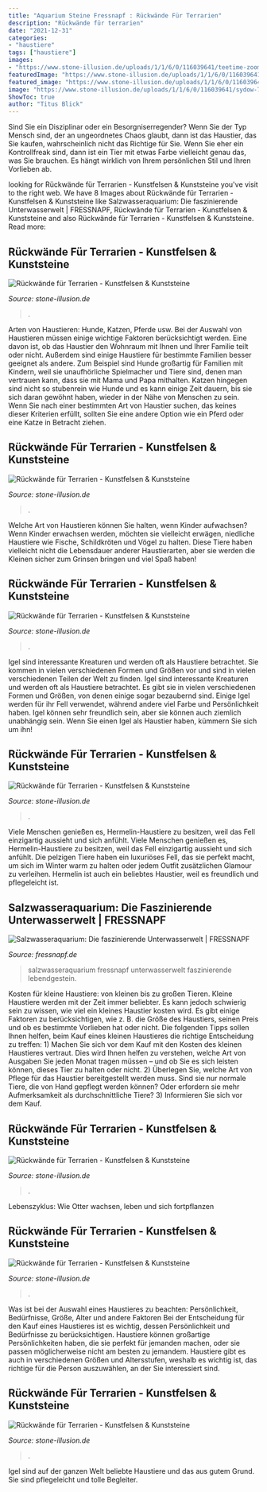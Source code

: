 ```yaml
---
title: "Aquarium Steine Fressnapf : Rückwände Für Terrarien"
description: "Rückwände für terrarien"
date: "2021-12-31"
categories:
- "haustiere"
tags: ["haustiere"]
images:
- "https://www.stone-illusion.de/uploads/1/1/6/0/116039641/teetime-zoom-in_orig.jpg"
featuredImage: "https://www.stone-illusion.de/uploads/1/1/6/0/116039641/wan1_orig.jpg"
featured_image: "https://www.stone-illusion.de/uploads/1/1/6/0/116039641/teetime-zoom-in_orig.jpg"
image: "https://www.stone-illusion.de/uploads/1/1/6/0/116039641/sydow-7_orig.jpg"
ShowToc: true
author: "Titus Blick"
---
```



Sind Sie ein Disziplinar oder ein Besorgniserregender?
Wenn Sie der Typ Mensch sind, der an ungeordnetes Chaos glaubt, dann ist das Haustier, das Sie kaufen, wahrscheinlich nicht das Richtige für Sie. Wenn Sie eher ein Kontrollfreak sind, dann ist ein Tier mit etwas Farbe vielleicht genau das, was Sie brauchen. Es hängt wirklich von Ihrem persönlichen Stil und Ihren Vorlieben ab.

	

		
looking for Rückwände für Terrarien - Kunstfelsen &amp; Kunststeine you've visit to the right web. We have 8 Images about Rückwände für Terrarien - Kunstfelsen &amp; Kunststeine like Salzwasseraquarium: Die faszinierende Unterwasserwelt | FRESSNAPF, Rückwände für Terrarien - Kunstfelsen &amp; Kunststeine and also Rückwände für Terrarien - Kunstfelsen &amp; Kunststeine. Read more:
		
    
## Rückwände Für Terrarien - Kunstfelsen &amp; Kunststeine

<img loading=lazy src="https://www.stone-illusion.de/uploads/1/1/6/0/116039641/sydow-7_orig.jpg" onerror="this.onerror=null;this.src='https://tse3.mm.bing.net/th?id=OIP.yAGDErsezLa--XmcgvHFlQHaC4&amp;pid=15.1';" alt="Rückwände für Terrarien - Kunstfelsen &amp; Kunststeine">

_Source: stone-illusion.de_

>. 

	

Arten von Haustieren: Hunde, Katzen, Pferde usw.
Bei der Auswahl von Haustieren müssen einige wichtige Faktoren berücksichtigt werden. Eine davon ist, ob das Haustier den Wohnraum mit Ihnen und Ihrer Familie teilt oder nicht. Außerdem sind einige Haustiere für bestimmte Familien besser geeignet als andere. Zum Beispiel sind Hunde großartig für Familien mit Kindern, weil sie unaufhörliche Spielmacher und Tiere sind, denen man vertrauen kann, dass sie mit Mama und Papa mithalten. Katzen hingegen sind nicht so stubenrein wie Hunde und es kann einige Zeit dauern, bis sie sich daran gewöhnt haben, wieder in der Nähe von Menschen zu sein. Wenn Sie nach einer bestimmten Art von Haustier suchen, das keines dieser Kriterien erfüllt, sollten Sie eine andere Option wie ein Pferd oder eine Katze in Betracht ziehen.

    
## Rückwände Für Terrarien - Kunstfelsen &amp; Kunststeine

<img loading=lazy src="https://www.stone-illusion.de/uploads/1/1/6/0/116039641/7_orig.jpg" onerror="this.onerror=null;this.src='https://tse4.mm.bing.net/th?id=OIP.uS0MKhCQFTWzoyYV6TAULwHaE7&amp;pid=15.1';" alt="Rückwände für Terrarien - Kunstfelsen &amp; Kunststeine">

_Source: stone-illusion.de_

>. 

	

Welche Art von Haustieren können Sie halten, wenn Kinder aufwachsen?
Wenn Kinder erwachsen werden, möchten sie vielleicht erwägen, niedliche Haustiere wie Fische, Schildkröten und Vögel zu halten. Diese Tiere haben vielleicht nicht die Lebensdauer anderer Haustierarten, aber sie werden die Kleinen sicher zum Grinsen bringen und viel Spaß haben!

    
## Rückwände Für Terrarien - Kunstfelsen &amp; Kunststeine

<img loading=lazy src="https://www.stone-illusion.de/uploads/1/1/6/0/116039641/schlange_orig.jpg" onerror="this.onerror=null;this.src='https://tse4.mm.bing.net/th?id=OIP.ZNXs1_iQhtc14IElEZJ5VwHaFj&amp;pid=15.1';" alt="Rückwände für Terrarien - Kunstfelsen &amp; Kunststeine">

_Source: stone-illusion.de_

>. 

	

Igel sind interessante Kreaturen und werden oft als Haustiere betrachtet. Sie kommen in vielen verschiedenen Formen und Größen vor und sind in vielen verschiedenen Teilen der Welt zu finden.
Igel sind interessante Kreaturen und werden oft als Haustiere betrachtet. Es gibt sie in vielen verschiedenen Formen und Größen, von denen einige sogar bezaubernd sind. Einige Igel werden für ihr Fell verwendet, während andere viel Farbe und Persönlichkeit haben. Igel können sehr freundlich sein, aber sie können auch ziemlich unabhängig sein. Wenn Sie einen Igel als Haustier haben, kümmern Sie sich um ihn!

    
## Rückwände Für Terrarien - Kunstfelsen &amp; Kunststeine

<img loading=lazy src="https://www.stone-illusion.de/uploads/1/1/6/0/116039641/img-1515336594915-92949_1.jpg" onerror="this.onerror=null;this.src='https://tse3.mm.bing.net/th?id=OIP.WXsYRwPFlR755F1E_axTdQAAAA&amp;pid=15.1';" alt="Rückwände für Terrarien - Kunstfelsen &amp; Kunststeine">

_Source: stone-illusion.de_

>. 

	

Viele Menschen genießen es, Hermelin-Haustiere zu besitzen, weil das Fell einzigartig aussieht und sich anfühlt.
Viele Menschen genießen es, Hermelin-Haustiere zu besitzen, weil das Fell einzigartig aussieht und sich anfühlt. Die pelzigen Tiere haben ein luxuriöses Fell, das sie perfekt macht, um sich im Winter warm zu halten oder jedem Outfit zusätzlichen Glamour zu verleihen. Hermelin ist auch ein beliebtes Haustier, weil es freundlich und pflegeleicht ist.

    
## Salzwasseraquarium: Die Faszinierende Unterwasserwelt | FRESSNAPF

<img loading=lazy src="https://media.os.fressnapf.com/cms/2020/05/Ratgeber_Aqua_Clownfisch_1200x527.jpg" onerror="this.onerror=null;this.src='https://tse4.mm.bing.net/th?id=OIP.40FHX9BjdNh1cBFUV1GRuwHaDQ&amp;pid=15.1';" alt="Salzwasseraquarium: Die faszinierende Unterwasserwelt | FRESSNAPF">

_Source: fressnapf.de_

>salzwasseraquarium fressnapf unterwasserwelt faszinierende lebendgestein. 

	

Kosten für kleine Haustiere: von kleinen bis zu großen Tieren.
Kleine Haustiere werden mit der Zeit immer beliebter. Es kann jedoch schwierig sein zu wissen, wie viel ein kleines Haustier kosten wird. Es gibt einige Faktoren zu berücksichtigen, wie z. B. die Größe des Haustiers, seinen Preis und ob es bestimmte Vorlieben hat oder nicht. Die folgenden Tipps sollen Ihnen helfen, beim Kauf eines kleinen Haustieres die richtige Entscheidung zu treffen: 1) Machen Sie sich vor dem Kauf mit den Kosten des kleinen Haustieres vertraut. Dies wird Ihnen helfen zu verstehen, welche Art von Ausgaben Sie jeden Monat tragen müssen – und ob Sie es sich leisten können, dieses Tier zu halten oder nicht. 2) Überlegen Sie, welche Art von Pflege für das Haustier bereitgestellt werden muss. Sind sie nur normale Tiere, die von Hand gepflegt werden können? Oder erfordern sie mehr Aufmerksamkeit als durchschnittliche Tiere? 3) Informieren Sie sich vor dem Kauf.

    
## Rückwände Für Terrarien - Kunstfelsen &amp; Kunststeine

<img loading=lazy src="https://www.stone-illusion.de/uploads/1/1/6/0/116039641/wan1_orig.jpg" onerror="this.onerror=null;this.src='https://tse2.mm.bing.net/th?id=OIP.3RPmsIDIOwluPCiEX_74JQHaE8&amp;pid=15.1';" alt="Rückwände für Terrarien - Kunstfelsen &amp; Kunststeine">

_Source: stone-illusion.de_

>. 

	

Lebenszyklus: Wie Otter wachsen, leben und sich fortpflanzen

    
## Rückwände Für Terrarien - Kunstfelsen &amp; Kunststeine

<img loading=lazy src="https://www.stone-illusion.de/uploads/1/1/6/0/116039641/terra-1_orig.jpg" onerror="this.onerror=null;this.src='https://tse2.mm.bing.net/th?id=OIP.-eChefCoMrNE3do-1Q0plwHaFj&amp;pid=15.1';" alt="Rückwände für Terrarien - Kunstfelsen &amp; Kunststeine">

_Source: stone-illusion.de_

>. 

	

Was ist bei der Auswahl eines Haustieres zu beachten: Persönlichkeit, Bedürfnisse, Größe, Alter und andere Faktoren
Bei der Entscheidung für den Kauf eines Haustieres ist es wichtig, dessen Persönlichkeit und Bedürfnisse zu berücksichtigen. Haustiere können großartige Persönlichkeiten haben, die sie perfekt für jemanden machen, oder sie passen möglicherweise nicht am besten zu jemandem. Haustiere gibt es auch in verschiedenen Größen und Altersstufen, weshalb es wichtig ist, das richtige für die Person auszuwählen, an der Sie interessiert sind.

    
## Rückwände Für Terrarien - Kunstfelsen &amp; Kunststeine

<img loading=lazy src="https://www.stone-illusion.de/uploads/1/1/6/0/116039641/teetime-zoom-in_orig.jpg" onerror="this.onerror=null;this.src='https://tse4.mm.bing.net/th?id=OIP.XYfbrrqdX1DU5A0pTfwyGAHaJ4&amp;pid=15.1';" alt="Rückwände für Terrarien - Kunstfelsen &amp; Kunststeine">

_Source: stone-illusion.de_

>. 

	

Igel sind auf der ganzen Welt beliebte Haustiere und das aus gutem Grund. Sie sind pflegeleicht und tolle Begleiter.

